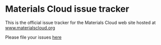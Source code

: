 # Materials Cloud issue tracker

This is the official issue tracker for the Materials Cloud web site
hosted at www.materialscloud.org

Please file your issues [here](https://github.com/materialscloud-org/issues/issues)
